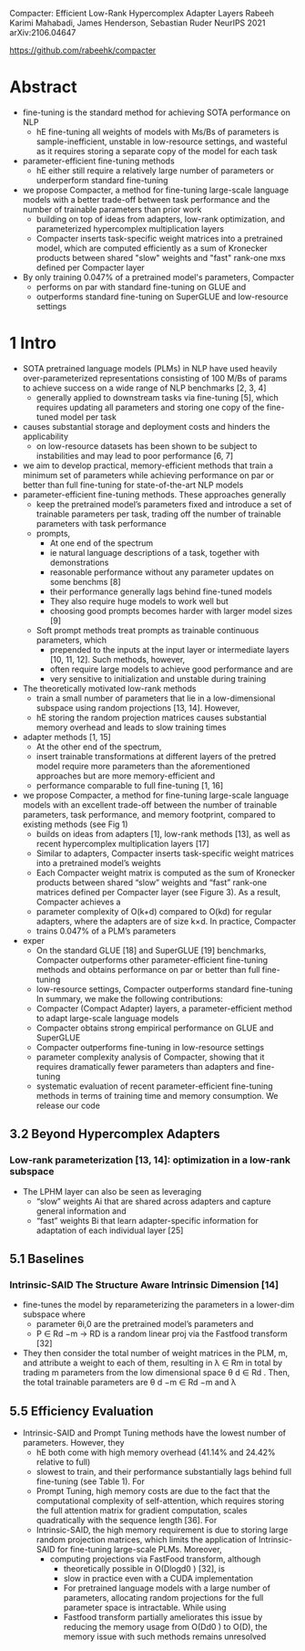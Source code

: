 Compacter: Efficient Low-Rank Hypercomplex Adapter Layers
Rabeeh Karimi Mahabadi, James Henderson, Sebastian Ruder
NeurIPS 2021 arXiv:2106.04647

https://github.com/rabeehk/compacter

# Abstract

* fine-tuning is the standard method for achieving SOTA performance on NLP
  * hE fine-tuning all weights of models with Ms/Bs of parameters is
    sample-inefficient, unstable in low-resource settings, and wasteful as it
    requires storing a separate copy of the model for each task
* parameter-efficient fine-tuning methods
  * hE either still require a relatively large number of parameters or
    underperform standard fine-tuning
* we propose Compacter, a method for fine-tuning large-scale language models
  with a better trade-off between task performance and the number of trainable
  parameters than prior work
  * building on top of ideas from adapters, low-rank optimization, and
    parameterized hypercomplex multiplication layers
  * Compacter inserts task-specific weight matrices into a pretrained model,
    which are computed efficiently as a sum of Kronecker products between
    shared "slow" weights and "fast" rank-one mxs defined per Compacter layer
* By only training 0.047% of a pretrained model's parameters, Compacter
  * performs on par with standard fine-tuning on GLUE and
  * outperforms standard fine-tuning on SuperGLUE and low-resource settings

# 1 Intro

* SOTA pretrained language models (PLMs) in NLP have used
  heavily over-parameterized representations consisting of 100 M/Bs of params
  to achieve success on a wide range of NLP benchmarks [2, 3, 4]
  * generally applied to downstream tasks via fine-tuning [5], which
    requires updating all parameters and storing one copy of the fine-tuned
    model per task
* causes substantial storage and deployment costs and hinders the applicability
  * on low-resource datasets has been shown to be subject to instabilities and
    may lead to poor performance [6, 7]
* we aim to develop practical, memory-efficient methods that train a minimum
  set of parameters while achieving performance on par or better than full
  fine-tuning for state-of-the-art NLP models
* parameter-efficient fine-tuning methods. These approaches generally
  * keep the pretrained model’s parameters fixed and
    introduce a set of trainable parameters per task,
  trading off the number of trainable parameters with task performance
  * prompts,
    * At one end of the spectrum
    * ie natural language descriptions of a task, together with demonstrations
    * reasonable performance without any parameter updates on some benchms [8]
    * their performance generally lags behind fine-tuned models
    * They also require huge models to work well but
    * choosing good prompts becomes harder with larger model sizes [9]
  * Soft prompt methods treat prompts as trainable continuous parameters, which
    * prepended to the inputs at the input layer or intermediate layers [10,
      11, 12]. Such methods, however,
    * often require large models to achieve good performance and are
    * very sensitive to initialization and unstable during training
* The theoretically motivated low-rank methods
  * train a small number of parameters that lie in a low-dimensional subspace
    using random projections [13, 14]. However,
  * hE storing the random projection matrices causes substantial memory
    overhead and leads to slow training times
* adapter methods [1, 15]
  * At the other end of the spectrum,
  * insert trainable transformations at different layers of the pretred model
    require more parameters than the aforementioned approaches but are
    more memory-efficient and
  * performance comparable to full fine-tuning [1, 16]
* we propose Compacter, a method for fine-tuning large-scale language models
  with an excellent trade-off between the number of trainable parameters, task
  performance, and memory footprint, compared to existing methods (see Fig 1)
  * builds on ideas from adapters [1], low-rank methods [13], as well as recent
    hypercomplex multiplication layers [17]
  * Similar to adapters, Compacter inserts task-specific weight matrices into a
    pretrained model’s weights
  * Each Compacter weight matrix is computed as the sum of Kronecker products
    between shared “slow” weights and “fast” rank-one matrices defined per
    Compacter layer (see Figure 3). As a result, Compacter achieves a
  * parameter complexity of O(k+d) compared to O(kd) for regular adapters,
    where the adapters are of size k×d. In practice, Compacter
  * trains 0.047% of a PLM’s parameters
* exper
  * On the standard GLUE [18] and SuperGLUE [19] benchmarks, Compacter
    outperforms other parameter-efficient fine-tuning methods and obtains
    performance on par or better than full fine-tuning
  *  low-resource settings, Compacter outperforms standard fine-tuning
In summary, we make the following contributions:
  * Compacter (Compact Adapter) layers, a parameter-efficient method to adapt
    large-scale language models
  * Compacter obtains strong empirical performance on GLUE and SuperGLUE
  * Compacter outperforms fine-tuning in low-resource settings
  * parameter complexity analysis of Compacter, showing that it requires
    dramatically fewer parameters than adapters and fine-tuning
  * systematic evaluation of recent parameter-efficient fine-tuning methods
    in terms of training time and memory consumption. We release our code

## 3.2 Beyond Hypercomplex Adapters

### Low-rank parameterization [13, 14]: optimization in a low-rank subspace

* The LPHM layer can also be seen as leveraging
  * “slow” weights Ai that are shared across adapters and capture general
    information and
  * “fast” weights Bi that learn adapter-specific information for adaptation of
    each individual layer [25]

## 5.1 Baselines

### Intrinsic-SAID The Structure Aware Intrinsic Dimension [14]

* fine-tunes the model by reparameterizing the parameters in a lower-dim
  subspace where
  * parameter θi,0 are the pretrained model’s parameters and
  * P ∈ Rd −m → RD is a random linear proj via the Fastfood transform [32]
* They then consider the total number of weight matrices in the PLM, m, and
  attribute a weight to each of them, resulting in λ ∈ Rm in total by trading m
  parameters from the low dimensional space θ d ∈ Rd . Then, the total
  trainable parameters are θ d −m ∈ Rd −m and λ

## 5.5 Efficiency Evaluation

* Intrinsic-SAID and Prompt Tuning methods have the lowest number of
  parameters. However, they
  * hE both come with high memory overhead (41.14% and 24.42% relative to full)
  * slowest to train, and their performance substantially lags behind full
    fine-tuning (see Table 1). For
  * Prompt Tuning, high memory costs are due to the fact that the computational
    complexity of self-attention, which requires storing the full attention
    matrix for gradient computation, scales quadratically with the sequence
    length [36]. For
  * Intrinsic-SAID, the high memory requirement is due to storing large random
    projection matrices, which limits the application of Intrinsic-SAID for
    fine-tuning large-scale PLMs. Moreover,
    * computing projections via FastFood transform, although
      * theoretically possible in O(Dlogd0 ) [32], is
      * slow in practice even with a CUDA implementation
      * For pretrained language models with a large number of parameters,
        allocating random projections for the full parameter space is
        intractable. While using
      * Fastfood transform partially ameliorates this issue by reducing the
        memory usage from O(Dd0 ) to O(D),
        the memory issue with such methods remains unresolved
